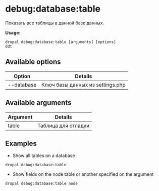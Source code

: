 # debug:database:table
Показать все таблицы в данной базе данных.

**Usage:**
```
drupal debug:database:table [arguments] [options]
ddt
```

## Available options
Option | Details
-------|-------------
--database | Ключ базы данных из settings.php

## Available arguments
Argument | Details
---------|-------------
table | Таблица для отладки

## Examples
* Show all tables on a database
```
drupal debug:database:table
```
* Show fields on the node table or another specified on the argument
```
drupal debug:database:table node
```
